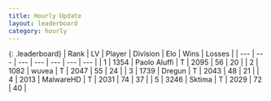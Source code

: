 ```yaml
---
title: Hourly Update
layout: leaderboard
category: hourly
---
```


{: .leaderboard}
| Rank | LV | Player | Division | Elo | Wins | Losses |
| --- | --- | --- | --- | --- | --- | --- |
| <span data-change="0">1</span> | 1354 | <span title="ID: 512212">Paolo Aluffi</span> | T | <span data-change="0">2095</span> | <span data-change="0">56</span> | <span data-change="0">20</span> |
| <span data-change="0">2</span> | 1082 | <span title="ID: 740957">wuvea</span> | T | <span data-change="0">2047</span> | <span data-change="0">55</span> | <span data-change="0">24</span> |
| <span data-change="1">3</span> | 1739 | <span title="ID: 337810">Dregun</span> | T | <span data-change="0">2043</span> | <span data-change="0">48</span> | <span data-change="0">21</span> |
| <span data-change="-1">4</span> | 2013 | <span title="ID: 261794">MalwareHD</span> | T | <span data-change="-15">2031</span> | <span data-change="0">74</span> | <span data-change="1">37</span> |
| <span data-change="0">5</span> | 3246 | <span title="ID: 353063">Sktima</span> | T | <span data-change="0">2029</span> | <span data-change="0">72</span> | <span data-change="0">40</span> |